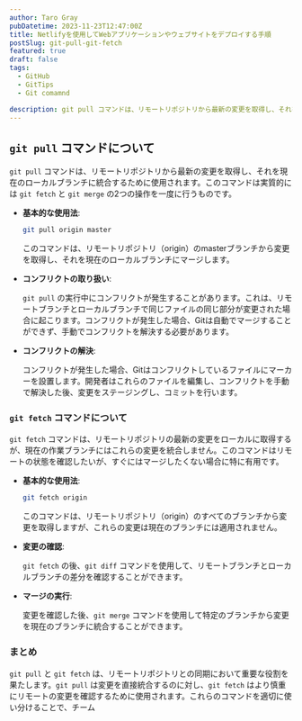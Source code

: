 ```yaml
---
author: Taro Gray
pubDatetime: 2023-11-23T12:47:00Z
title: Netlifyを使用してWebアプリケーションやウェブサイトをデプロイする手順
postSlug: git-pull-git-fetch
featured: true
draft: false
tags:
  - GitHub
  - GitTips
  - Git comamnd

description: git pull コマンドは、リモートリポジトリから最新の変更を取得し、それを現在のローカルブランチに統合するために使用されます。このコマンドは実質的には `git fetch` と `git merge` の2つの操作を一度に行うものです。
---
```


## `git pull` コマンドについて

`git pull` コマンドは、リモートリポジトリから最新の変更を取得し、それを現在のローカルブランチに統合するために使用されます。このコマンドは実質的には `git fetch` と `git merge` の2つの操作を一度に行うものです。

- **基本的な使用法**:

  ```bash
  git pull origin master
  ```

  このコマンドは、リモートリポジトリ（origin）のmasterブランチから変更を取得し、それを現在のローカルブランチにマージします。

- **コンフリクトの取り扱い**:

  `git pull` の実行中にコンフリクトが発生することがあります。これは、リモートブランチとローカルブランチで同じファイルの同じ部分が変更された場合に起こります。コンフリクトが発生した場合、Gitは自動でマージすることができず、手動でコンフリクトを解決する必要があります。

- **コンフリクトの解決**:

  コンフリクトが発生した場合、Gitはコンフリクトしているファイルにマーカーを設置します。開発者はこれらのファイルを編集し、コンフリクトを手動で解決した後、変更をステージングし、コミットを行います。

### `git fetch` コマンドについて

`git fetch` コマンドは、リモートリポジトリの最新の変更をローカルに取得するが、現在の作業ブランチにはこれらの変更を統合しません。このコマンドはリモートの状態を確認したいが、すぐにはマージしたくない場合に特に有用です。

- **基本的な使用法**:

  ```bash
  git fetch origin
  ```

  このコマンドは、リモートリポジトリ（origin）のすべてのブランチから変更を取得しますが、これらの変更は現在のブランチには適用されません。

- **変更の確認**:

  `git fetch` の後、`git diff` コマンドを使用して、リモートブランチとローカルブランチの差分を確認することができます。

- **マージの実行**:

  変更を確認した後、`git merge` コマンドを使用して特定のブランチから変更を現在のブランチに統合することができます。

### まとめ

`git pull` と `git fetch` は、リモートリポジトリとの同期において重要な役割を果たします。`git pull` は変更を直接統合するのに対し、`git fetch` はより慎重にリモートの変更を確認するために使用されます。これらのコマンドを適切に使い分けることで、チーム
